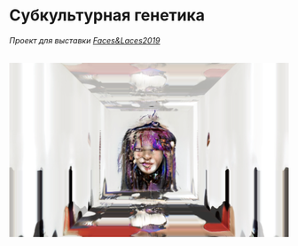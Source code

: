 # Субкультурная генетика
###### Проект для выставки [Faces&Laces2019](https://2019.faceslaces.com)
[![screenshoot](./screenshoot.png)](https://github.com/mevius6/subcultural-genetics)
